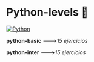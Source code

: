 # Python-levels 🐍

[![Python](https://img.shields.io/badge/Python-3.9+-yellow?style=for-the-badge&logo=python&logoColor=white&labelColor=101010)](https://python.org)

**python-basic** --->*15 ejercicios*

**python-inter** --->*15 ejercicios*
